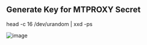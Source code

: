 ## Generate Key for MTPROXY Secret 
head -c 16 /dev/urandom | xxd -ps 



![image](https://user-images.githubusercontent.com/88557305/148763081-74515864-fe2e-4b6b-aea7-db3d6f8927e0.png)
